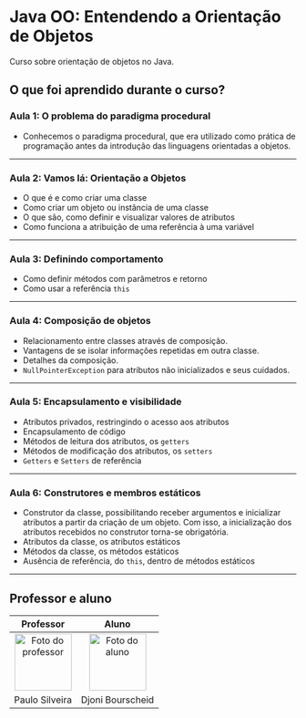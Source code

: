 # Java OO: Entendendo a Orientação de Objetos

Curso sobre orientação de objetos no Java.

## O que foi aprendido durante o curso?

### Aula 1: O problema do paradigma procedural

- Conhecemos o paradigma procedural, que era utilizado como prática de programação antes da introdução das linguagens orientadas a objetos.

---

### Aula 2: Vamos lá: Orientação a Objetos

- O que é e como criar uma classe
- Como criar um objeto ou instância de uma classe
- O que são, como definir e visualizar valores de atributos
- Como funciona a atribuição de uma referência à uma variável

---

### Aula 3: Definindo comportamento

- Como definir métodos com parâmetros e retorno
- Como usar a referência `this`

---

### Aula 4: Composição de objetos

- Relacionamento entre classes através de composição.
- Vantagens de se isolar informações repetidas em outra classe.
- Detalhes da composição.
- `NullPointerException` para atributos não inicializados e seus cuidados.

---

### Aula 5: Encapsulamento e visibilidade

- Atributos privados, restringindo o acesso aos atributos
- Encapsulamento de código
- Métodos de leitura dos atributos, os `getters`
- Métodos de modificação dos atributos, os `setters`
- `Getters` e `Setters` de referência

---

### Aula 6: Construtores e membros estáticos

- Construtor da classe, possibilitando receber argumentos e inicializar atributos a partir da criação de um objeto. Com isso, a inicialização dos atributos recebidos no construtor torna-se obrigatória.
- Atributos da classe, os atributos estáticos
- Métodos da classe, os métodos estáticos
- Ausência de referência, do `this`, dentro de métodos estáticos

---

## Professor e aluno

Professor | Aluno
:---:     | :---:
<a href="https://github.com/peas" target="_blank" rel="noopener noreferrer"><img width="100" height="100" src="https://github.com/peas.png" alt="Foto do professor" title="Foto do professor"></a> | <a href="https://github.com/djonibourscheid" target="_blank" rel="noopener noreferrer"><img width="100" height="100" src="https://github.com/djonibourscheid.png" alt="Foto do aluno" title="Foto do aluno"></a>
Paulo Silveira |Djoni Bourscheid
